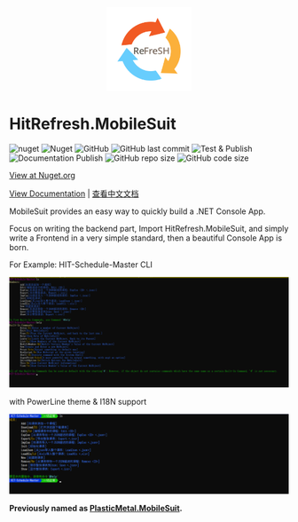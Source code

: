 <div  align=center>
    <img src="https://raw.githubusercontent.com/HIT-ReFreSH/MobileSuit/main/images/logo.png" width = 30% height = 30%  />
</div>

# HitRefresh.MobileSuit

![nuget](https://img.shields.io/nuget/v/HitRefresh.MobileSuit?style=flat-square) 
![Nuget](https://img.shields.io/nuget/dt/HitRefresh.MobileSuit?style=flat-square)
![GitHub](https://img.shields.io/github/license/HIT-ReFreSH/MobileSuit?style=flat-square)
![GitHub last commit](https://img.shields.io/github/last-commit/HIT-ReFreSH/MobileSuit?style=flat-square)
![Test & Publish](https://img.shields.io/github/actions/workflow/status/HIT-ReFreSH/MobileSuit/publish.yml?style=flat-square&label=Test%20%26%20Publish)
![Documentation Publish](https://img.shields.io/github/actions/workflow/status/HIT-ReFreSH/MobileSuit/docs.yml?style=flat-square&label=Documentation%20Publish)
![GitHub repo size](https://img.shields.io/github/repo-size/HIT-ReFreSH/MobileSuit?style=flat-square)
![GitHub code size](https://img.shields.io/github/languages/code-size/HIT-ReFreSH/MobileSuit?style=flat-square)


[View at Nuget.org](https://www.nuget.org/packages/HitRefresh.MobileSuit/)

[View Documentation](https://HIT-ReFreSH.github.io/MobileSuit/articles/intro.html) | [查看中文文档](https://HIT-ReFreSH.github.io/MobileSuit/articles/zh_Hans/intro.html)

MobileSuit provides an easy way to quickly build a .NET Console App.

Focus on writing the backend part, Import HitRefresh.MobileSuit, and simply write a Frontend in a very simple standard, then a beautiful Console App is born.

For Example: HIT-Schedule-Master CLI 

![MsRtExample-1](https://raw.githubusercontent.com/HIT-ReFreSH/MobileSuit/main/images/MsRtExample-1.png)

with PowerLine theme & I18N support

![MsRtExample-2](https://raw.githubusercontent.com/HIT-ReFreSH/MobileSuit/main/images/MsRtExample-2.png)

**Previously named as [PlasticMetal.MobileSuit](https://github.com/Plastic-Metal/MobileSuit).**

